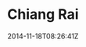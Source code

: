 ---
title: "Chiang Rai"
date: 2014-11-18T08:26:41Z
draft: false
description: ""
hasGallery: true
type: post
region: "Southeast Asia"
country: "Thailand"
thumbnail: "chiangrai-8.jpg"
---